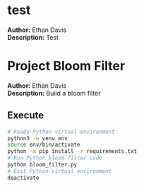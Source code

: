 # test
**Author:** Ethan Davis\
**Description:** Test

# Project Bloom Filter

**Author:** Ethan Davis\
**Description:** Build a bloom filter

## Execute
```bash
# Ready Python virtual environment
python3 -m venv env
source env/bin/activate
python -m pip install -r requirements.txt
# Run Python bloom filter code
python bloom_filter.py
# Exit Python virtual environment
deactivate
```
